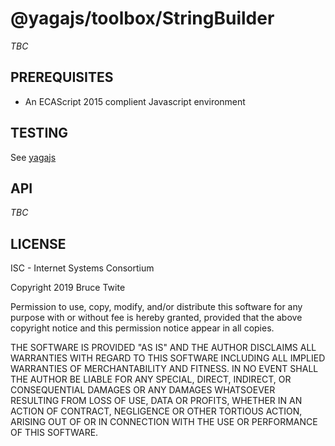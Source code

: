 # @yagajs/toolbox/StringBuilder

*TBC*

## PREREQUISITES

* An ECAScript 2015 complient Javascript environment

## TESTING

See [yagajs](https://github.com/btwite/yagajs/blob/master/README.md#TESTING)

## API

*TBC*

## LICENSE

ISC - Internet Systems Consortium

Copyright 2019 Bruce Twite

Permission to use, copy, modify, and/or distribute this software for any purpose with or without fee is hereby granted, provided that the above copyright notice and this permission notice appear in all copies.

THE SOFTWARE IS PROVIDED "AS IS" AND THE AUTHOR DISCLAIMS ALL WARRANTIES WITH REGARD TO THIS SOFTWARE INCLUDING ALL IMPLIED WARRANTIES OF MERCHANTABILITY AND FITNESS. IN NO EVENT SHALL THE AUTHOR BE LIABLE FOR ANY SPECIAL, DIRECT, INDIRECT, OR CONSEQUENTIAL DAMAGES OR ANY DAMAGES WHATSOEVER RESULTING FROM LOSS OF USE, DATA OR PROFITS, WHETHER IN AN ACTION OF CONTRACT, NEGLIGENCE OR OTHER TORTIOUS ACTION, ARISING OUT OF OR IN CONNECTION WITH THE USE OR PERFORMANCE OF THIS SOFTWARE.
